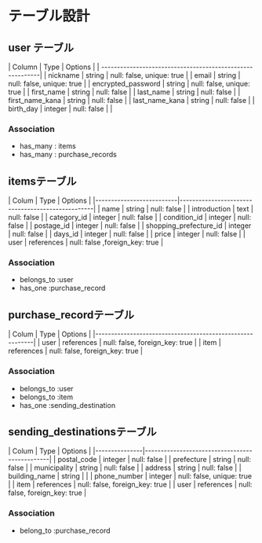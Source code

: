# テーブル設計

## user テーブル

| Column             |  Type   | Options                    |
| ----------------------------------------------------------|
| nickname           | string  | null: false, unique: true  | 
| email              | string  | null: false, unique: true  |
| encrypted_password | string  | null: false, unique: true  |
| first_name         | string  | null: false                |
| last_name          | string  | null: false                |
| first_name_kana    | string  | null: false                |
| last_name_kana     | string  | null: false                |
| birth_day          | integer | null: false                |
| 

### Association

- has_many : items
- has_many : purchase_records


## itemsテーブル

| Colum                    |  Type        |  Options                          |
|--------------------------|--------------------------------------------------|
| name                     | string       | null: false                       |
| introduction             | text         | null: false                       |
| category_id              | integer      | null: false                       |
| condition_id             | integer      | null: false                       |
| postage_id               | integer      | null: false                       |
| shopping_prefecture_id   | integer      | null: false                       |
| days_id                  | integer      | null: false                       |
| price                    | integer      | null: false                       |
| user                     | references   | null: false ,foreign_key: true    |

### Association

- belongs_to :user
- has_one :purchase_record


## purchase_recordテーブル

| Colum     |  Type       | Options                        |
|----------------------------------------------------------|
| user      | references  | null: false, foreign_key: true |
| item      | references  | null: false, foreign_key: true |

### Association

- belongs_to :user
- belongs_to :item
- has_one :sending_destination



## sending_destinationsテーブル

| Colum         | Type        | Options                         |
|---------------|-----------------------------------------------|
| postal_code   | integer     | null: false                     |
| prefecture    | string      | null: false                     |
| municipality  | string      | null: false                     |
| address       | string      | null: false                     |
| building_name | string      |                                 |
| phone_number  | integer     | null: false, unique: true       |
| item          | references  | null: false, foreign_key: true  |
| user          | references  | null: false, foreign_key: true  |

### Association

- belong_to :purchase_record
